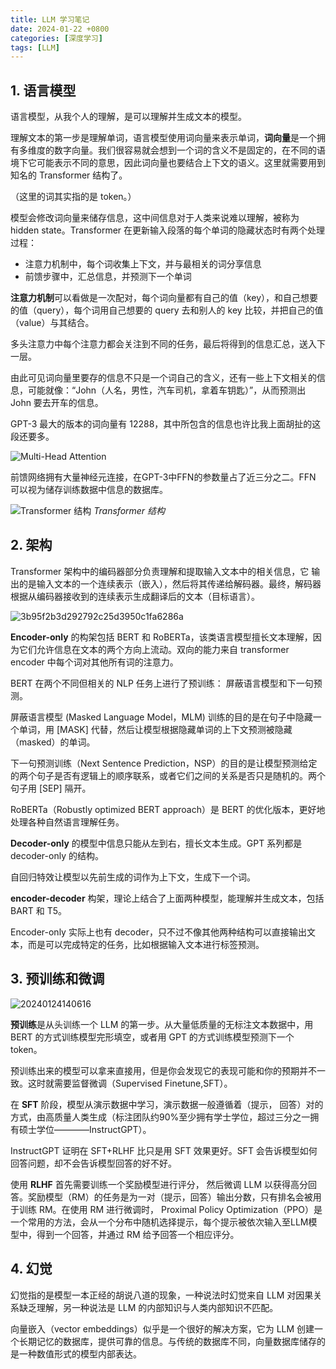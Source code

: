 ```yaml
---
title: LLM 学习笔记
date: 2024-01-22 +0800
categories: [深度学习]
tags: [LLM]
---
```


## 1. 语言模型

语言模型，从我个人的理解，是可以理解并生成文本的模型。

理解文本的第一步是理解单词，语言模型使用词向量来表示单词，**词向量**是一个拥有多维度的数字向量。我们很容易就会想到一个词的含义不是固定的，在不同的语境下它可能表示不同的意思，因此词向量也要结合上下文的语义。这里就需要用到知名的 Transformer 结构了。

（这里的词其实指的是 token。）

模型会修改词向量来储存信息，这中间信息对于人类来说难以理解，被称为 hidden state。Transformer 在更新输入段落的每个单词的隐藏状态时有两个处理过程：

- 注意力机制中，每个词收集上下文，并与最相关的词分享信息
- 前馈步骤中，汇总信息，并预测下一个单词

**注意力机制**可以看做是一次配对，每个词向量都有自己的值（key），和自己想要的值（query），每个词用自己想要的 query 去和别人的 key 比较，并把自己的值（value）与其结合。

多头注意力中每个注意力都会关注到不同的任务，最后将得到的信息汇总，送入下一层。

由此可见词向量里要存的信息不只是一个词自己的含义，还有一些上下文相关的信息，可能就像：“John（人名，男性，汽车司机，拿着车钥匙）”，从而预测出 John 要去开车的信息。

GPT-3 最大的版本的词向量有 12288，其中所包含的信息也许比我上面胡扯的这段还要多。

![Multi-Head Attention](https://cdn.jsdelivr.net/gh/bigfishtwo/BlogPics@main/imgs/20230915005723.png)



前馈网络拥有大量神经元连接，在GPT-3中FFN的参数量占了近三分之二。FFN 可以视为储存训练数据中信息的数据库。


![Transformer 结构](https://cdn.jsdelivr.net/gh/bigfishtwo/BlogPics@main/imgs/20230915005522.png)
_Transformer 结构_


## 2. 架构

Transformer 架构中的编码器部分负责理解和提取输入文本中的相关信息，它
输出的是输入文本的一个连续表示（嵌入），然后将其传递给解码器。最终，解码器根据从编码器接收到的连续表示生成翻译后的文本（目标语言）。

![3b95f2b3d292792c25d3950c1fa6286a](https://cdn.jsdelivr.net/gh/bigfishtwo/BlogPics@main/imgs/3b95f2b3d292792c25d3950c1fa6286a.jpg)

**Encoder-only** 的构架包括 BERT 和 RoBERTa，该类语言模型擅长文本理解，因为它们允许信息在文本的两个方向上流动。双向的能力来自 transformer encoder 中每个词对其他所有词的注意力。

BERT 在两个不同但相关的 NLP 任务上进行了预训练： 屏蔽语言模型和下一句预测。

屏蔽语言模型 (Masked Language Model，MLM) 训练的目的是在句子中隐藏一个单词，用 [MASK] 代替，然后让模型根据隐藏单词的上下文预测被隐藏（masked）的单词。

下一句预测训练（Next Sentence Prediction，NSP）的目的是让模型预测给定的两个句子是否有逻辑上的顺序联系，或者它们之间的关系是否只是随机的。两个句子用 [SEP] 隔开。

RoBERTa（Robustly optimized BERT approach）是 BERT 的优化版本，更好地处理各种自然语言理解任务。


**Decoder-only** 的模型中信息只能从左到右，擅长文本生成。GPT 系列都是 decoder-only 的结构。

自回归特效让模型以先前生成的词作为上下文，生成下一个词。

**encoder-decoder** 构架，理论上结合了上面两种模型，能理解并生成文本，包括 BART 和 T5。

Encoder-only 实际上也有 decoder，只不过不像其他两种结构可以直接输出文本，而是可以完成特定的任务，比如根据输入文本进行标签预测。


## 3. 预训练和微调

![20240124140616](https://cdn.jsdelivr.net/gh/bigfishtwo/BlogPics@main/imgs/20240124140616.png)

**预训练**是从头训练一个 LLM 的第一步。从大量低质量的无标注文本数据中，用 BERT 的方式训练模型完形填空，或者用 GPT 的方式训练模型预测下一个 token。

预训练出来的模型可以拿来直接用，但是你会发现它的表现可能和你的预期并不一致。这时就需要监督微调（Supervised Finetune,SFT）。

在 **SFT** 阶段，模型从演示数据中学习，演示数据一般遵循着（提示， 回答）对的方式，由高质量人类生成（标注团队约90%至少拥有学士学位，超过三分之一拥有硕士学位————InstructGPT）。

InstructGPT 证明在 SFT+RLHF 比只是用 SFT 效果更好。SFT 会告诉模型如何回答问题，却不会告诉模型回答的好不好。 

使用 **RLHF** 首先需要训练一个奖励模型进行评分， 然后微调 LLM 以获得高分回答。奖励模型（RM）的任务是为一对（提示，回答）输出分数，只有排名会被用于训练 RM。在使用 RM 进行微调时， Proximal Policy Optimization（PPO）是一个常用的方法，会从一个分布中随机选择提示，每个提示被依次输入至LLM模型中，得到一个回答，并通过 RM 给予回答一个相应评分。


## 4. 幻觉

幻觉指的是模型一本正经的胡说八道的现象，一种说法时幻觉来自 LLM 对因果关系缺乏理解，另一种说法是 LLM 的内部知识与人类内部知识不匹配。

向量嵌入（vector embeddings）似乎是一个很好的解决方案，它为 LLM 创建一个长期记忆的数据库，提供可靠的信息。与传统的数据库不同，向量数据库储存的是一种数值形式的模型内部表达。